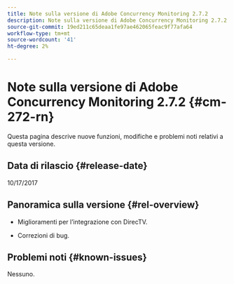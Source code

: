 ```yaml
---
title: Note sulla versione di Adobe Concurrency Monitoring 2.7.2
description: Note sulla versione di Adobe Concurrency Monitoring 2.7.2
source-git-commit: 19ed211c65deaa1fe97ae462065feac9f77afa64
workflow-type: tm+mt
source-wordcount: '41'
ht-degree: 2%

---
```



# Note sulla versione di Adobe Concurrency Monitoring 2.7.2 {#cm-272-rn}

Questa pagina descrive nuove funzioni, modifiche e problemi noti relativi a questa versione.

## Data di rilascio {#release-date}

10/17/2017

## Panoramica sulla versione {#rel-overview}

* Miglioramenti per l’integrazione con DirecTV.

* Correzioni di bug.



## Problemi noti {#known-issues}

Nessuno.
